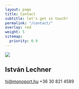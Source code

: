 ```yaml
---
layout: page
title: Contact
subtitle: let's get in touch!
permalink: "/contact/"
overlay: red
weight: 5
sitemap:
  priority: 0.9
---
```

![](../uploads/profil.jpg)

## István Lechner

hi@monoport.hu
\+36 30 821 4589
